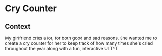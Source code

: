 # Cry Counter

## Context
My girlfriend cries a lot, for both good and sad reasons. She wanted me to create a cry counter for her to keep track of how many times she's cried throughout the year along with a fun, interactive UI T^T
